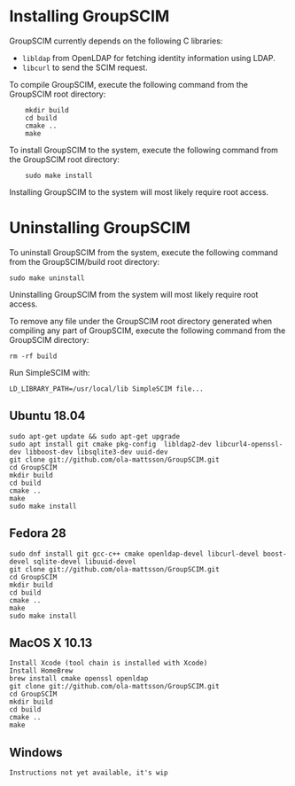 # Installing GroupSCIM

GroupSCIM currently depends on the following C libraries:

* `libldap` from OpenLDAP for fetching identity information using LDAP.
* `libcurl` to send the SCIM request.

To compile GroupSCIM, execute the following command from the
GroupSCIM root directory:

```
    mkdir build
    cd build
    cmake ..
    make
```

To install GroupSCIM to the system, execute the following command
from the GroupSCIM root directory:

```
    sudo make install
```

Installing GroupSCIM to the system will most likely require root
access.

# Uninstalling GroupSCIM

To uninstall GroupSCIM from the system, execute the following
command from the GroupSCIM/build root directory:

```
sudo make uninstall
```

Uninstalling GroupSCIM from the system will most likely require root
access.

To remove any file under the GroupSCIM root directory generated when
compiling any part of GroupSCIM, execute the following command from
the GroupSCIM directory:

```
rm -rf build
```


Run SimpleSCIM with:

    LD_LIBRARY_PATH=/usr/local/lib SimpleSCIM file...

## Ubuntu 18.04
    sudo apt-get update && sudo apt-get upgrade
    sudo apt install git cmake pkg-config  libldap2-dev libcurl4-openssl-dev libboost-dev libsqlite3-dev uuid-dev
    git clone git://github.com/ola-mattsson/GroupSCIM.git
    cd GroupSCIM
    mkdir build
    cd build
    cmake ..
    make
    sudo make install

## Fedora 28
    sudo dnf install git gcc-c++ cmake openldap-devel libcurl-devel boost-devel sqlite-devel libuuid-devel
    git clone git://github.com/ola-mattsson/GroupSCIM.git
    cd GroupSCIM
    mkdir build
    cd build
    cmake ..
    make
    sudo make install
    
## MacOS X 10.13
    Install Xcode (tool chain is installed with Xcode)
    Install HomeBrew
    brew install cmake openssl openldap
    git clone git://github.com/ola-mattsson/GroupSCIM.git
    cd GroupSCIM
    mkdir build
    cd build
    cmake ..
    make
    
## Windows
    Instructions not yet available, it's wip
